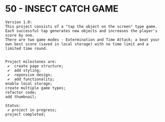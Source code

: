 # 50 - INSECT CATCH GAME

    Version 1.0:
    This project consists of a "tap the object on the screen" type game. Each successful tap generates new objects and increases the player's score by one.
    There are two game modes - Extermination and Time Attack; a beat your own best score (saved in local storage) with no time limit and a limited time round.


    Project milestones are:
     ✔  create page structure;
     ✔  add styling;
     ✔  reponsive design;
     ✔  add functionality;
    enable local storage;
    create multiple game types;
    refactor code;
    add thumbnail;

    Status:
     ✔ project in progress;
    project completed;
